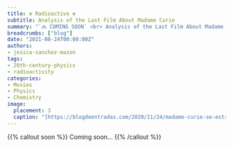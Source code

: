 ```yaml
---
title: ☢️ Radioactive ☢️
subtitle: Analysis of the Last Film About Madame Curie
summary: "`🔜 COMING SOON` <br> Analysis of the Last Film About Madame Curie."
breadcrumbs: ["blog"]
date: "2021-08-24T00:00:00Z"
authors:
- jesica-sanchez-mazon
tags:
- 20th-century-physics
- radioactivity
categories:
- Movies
- Physics
- Chemistry
image:
  placement: 3
  caption: "[https://blogdeentradas.com/2020/11/24/madame-curie-se-estrena-en-cines-el-4-de-diciembre/](https://blogdeentradas.com/2020/11/24/madame-curie-se-estrena-en-cines-el-4-de-diciembre/)"
---
```


{{% callout soon %}}
Coming soon...
{{% /callout %}}